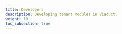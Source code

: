 ```yaml
---
title: Developers
description: Developing tenant modules in Viaduct.
weight: 10
toc_subsection: true
---
```

